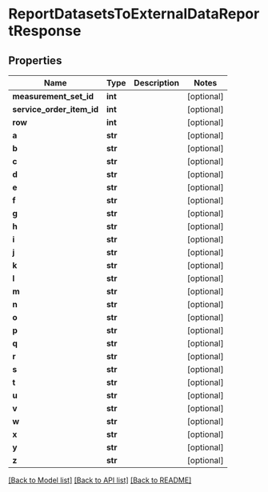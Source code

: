 # ReportDatasetsToExternalDataReportResponse

## Properties
Name | Type | Description | Notes
------------ | ------------- | ------------- | -------------
**measurement_set_id** | **int** |  | [optional] 
**service_order_item_id** | **int** |  | [optional] 
**row** | **int** |  | [optional] 
**a** | **str** |  | [optional] 
**b** | **str** |  | [optional] 
**c** | **str** |  | [optional] 
**d** | **str** |  | [optional] 
**e** | **str** |  | [optional] 
**f** | **str** |  | [optional] 
**g** | **str** |  | [optional] 
**h** | **str** |  | [optional] 
**i** | **str** |  | [optional] 
**j** | **str** |  | [optional] 
**k** | **str** |  | [optional] 
**l** | **str** |  | [optional] 
**m** | **str** |  | [optional] 
**n** | **str** |  | [optional] 
**o** | **str** |  | [optional] 
**p** | **str** |  | [optional] 
**q** | **str** |  | [optional] 
**r** | **str** |  | [optional] 
**s** | **str** |  | [optional] 
**t** | **str** |  | [optional] 
**u** | **str** |  | [optional] 
**v** | **str** |  | [optional] 
**w** | **str** |  | [optional] 
**x** | **str** |  | [optional] 
**y** | **str** |  | [optional] 
**z** | **str** |  | [optional] 

[[Back to Model list]](../README.md#documentation-for-models) [[Back to API list]](../README.md#documentation-for-api-endpoints) [[Back to README]](../README.md)


